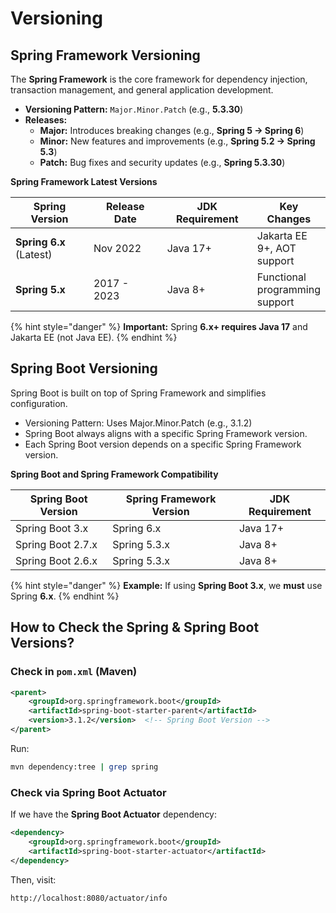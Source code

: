 # Versioning

## **Spring Framework Versioning**

The **Spring Framework** is the core framework for dependency injection, transaction management, and general application development.

* **Versioning Pattern:** `Major.Minor.Patch` (e.g., **5.3.30**)
* **Releases:**
  * **Major:** Introduces breaking changes (e.g., **Spring 5 → Spring 6**)
  * **Minor:** New features and improvements (e.g., **Spring 5.2 → Spring 5.3**)
  * **Patch:** Bug fixes and security updates (e.g., **Spring 5.3.30**)

**Spring Framework Latest Versions**

<table data-full-width="true"><thead><tr><th width="209">Spring Version</th><th width="184">Release Date</th><th width="186">JDK Requirement</th><th>Key Changes</th></tr></thead><tbody><tr><td><strong>Spring 6.x</strong> (Latest)</td><td>Nov 2022</td><td>Java 17+</td><td>Jakarta EE 9+, AOT support</td></tr><tr><td><strong>Spring 5.x</strong></td><td>2017 - 2023</td><td>Java 8+</td><td>Functional programming support</td></tr></tbody></table>

{% hint style="danger" %}
**Important:** Spring **6.x+ requires Java 17** and Jakarta EE (not Java EE).
{% endhint %}

## **Spring Boot Versioning**

Spring Boot is built on top of Spring Framework and simplifies configuration.

* Versioning Pattern: Uses Major.Minor.Patch (e.g., 3.1.2)
* Spring Boot always aligns with a specific Spring Framework version.
* Each Spring Boot version depends on a specific Spring Framework version.

**Spring Boot and Spring Framework Compatibility**

| **Spring Boot Version** | **Spring Framework Version** | **JDK Requirement** |
| ----------------------- | ---------------------------- | ------------------- |
| Spring Boot 3.x         | Spring 6.x                   | Java 17+            |
| Spring Boot 2.7.x       | Spring 5.3.x                 | Java 8+             |
| Spring Boot 2.6.x       | Spring 5.3.x                 | Java 8+             |

{% hint style="danger" %}
**Example:** If using **Spring Boot 3.x**, we **must** use Spring **6.x**.
{% endhint %}

## **How to Check the Spring & Spring Boot Versions?**

### **Check in `pom.xml` (Maven)**

```xml
<parent>
    <groupId>org.springframework.boot</groupId>
    <artifactId>spring-boot-starter-parent</artifactId>
    <version>3.1.2</version>  <!-- Spring Boot Version -->
</parent>
```

Run:

```sh
mvn dependency:tree | grep spring
```

### **Check via Spring Boot Actuator**

If we have the **Spring Boot Actuator** dependency:

```xml
<dependency>
    <groupId>org.springframework.boot</groupId>
    <artifactId>spring-boot-starter-actuator</artifactId>
</dependency>
```

Then, visit:

```
http://localhost:8080/actuator/info
```



